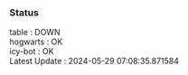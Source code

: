 ### Status


table : DOWN  
hogwarts : OK  
icy-bot : OK  
Latest Update : 2024-05-29 07:08:35.871584
